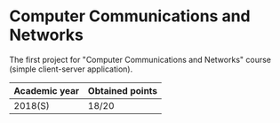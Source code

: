 # Computer Communications and Networks

The first project for "Computer Communications and Networks" course (simple client-server application).

| Academic year | Obtained points |
| ------------- | --------------- |
| 2018(S)       | 18/20           |
